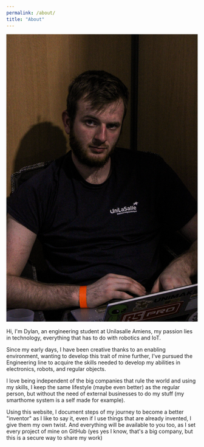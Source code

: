 ```yaml
---
permalink: /about/
title: "About"
---
```



![Me Dylan Looij](/assets/images/PhotoMe.jpg)


Hi, I'm Dylan, an engineering student at Unilasalle Amiens, my passion lies in technology, everything that has to do with robotics and IoT.

Since my early days, I have been creative thanks to an enabling environment, wanting to develop this trait of mine further, I've pursued the Engineering line to acquire the skills needed to develop my abilities in electronics, robots, and regular objects.

I love being independent of the big companies that rule the world and using my skills, I keep the same lifestyle (maybe even better) as the regular person, but without the need of external businesses to do my stuff (my smarthome system is a self made for example).

Using this website, I document steps of my journey to become a better "inventor" as I like to say it, even if I use things that are already invented, I give them my own twist.
And everything will be available to you too, as I set every project of mine on GitHub (yes yes I know, that's a big company, but this is a secure way to share my work)